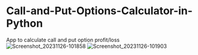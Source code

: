 # Call-and-Put-Options-Calculator-in-Python
App to calculate call and put option profit/loss
![Screenshot_20231126-101858](https://github.com/taurusloathe/Call-Options-Calculator-/assets/110080228/05008a46-fd61-4a60-b49e-aa47b2b76ca0)
![Screenshot_20231126-101903](https://github.com/taurusloathe/Call-Options-Calculator-/assets/110080228/648a444a-38f9-44a3-a7ae-b2ecf3a9d0be)

